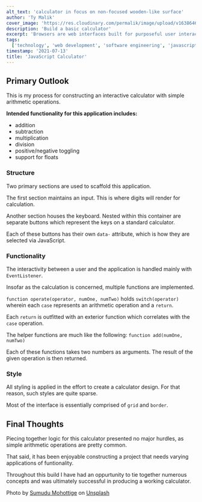```yaml
---
alt_text: 'calculator in focus on non-focused wooden-like surface'
author: 'Ty Malik'
cover_image: 'https://res.cloudinary.com/permalik/image/upload/v1638646638/article_0008_js_calculator.png'
description: 'Build a basic calculator'
excerpt: 'Browsers are web interfaces built for purposeful user interaction'
tags:
  ['technology', 'web development', 'software engineering', 'javascript', 'css']
timestamp: '2021-07-13'
title: 'JavaScript Calculator'
---
```


## Primary Outlook

This is my process for constructing an interactive calculator with simple arithmetic operations.

**Intended functionality for this application includes:**

- addition
- subtraction
- multiplication
- division
- positive/negative toggling
- support for floats

### Structure

Two primary sections are used to scaffold this application.

The first section maintains an input. This is where digits will render for calculation.

Another section houses the keyboard. Nested within this container are separate buttons which represent the keys on a standard calculator.

Each of these buttons has their own `data-` attribute, which is how they are selected via JavaScript.

### Functionality

The interactivity between a user and the application is handled mainly with `EventListener`.

Insofar as the calculation is concerned, multiple functions are implemented.

`function operate(operator, numOne, numTwo)` holds `switch(operator)` wherein each `case` represents an arithmetic operation and a `return`.

Each `return` is outfitted with an exterior function which correlates with the `case` operation.

The helper functions are much like the following: `function add(numOne, numTwo)`

Each of these functions takes two numbers as arguments. The result of the given operation is then returned.

### Style

All styling is applied in the effort to create a calculator design. For that reason, such styles are quite sparse.

Most of the interface is essentially comprised of `grid` and `border`.

## Final Thoughts

Piecing together logic for this calculator presented no major hurdles, as simple arithmetic operations are pretty common.

That said, it has been enjoyable constructing a project that needs varying applications of funtionality.

Throughout this build I have had an oppurtunity to tie together numerous concepts and was ultimately successful in producing a working calculator.

Photo by <a href="https://unsplash.com/@stm_2790?utm_source=unsplash&utm_medium=referral&utm_content=creditCopyText">Sumudu Mohottige</a> on <a href="https://unsplash.com/s/photos/calculator?utm_source=unsplash&utm_medium=referral&utm_content=creditCopyText">Unsplash</a>
